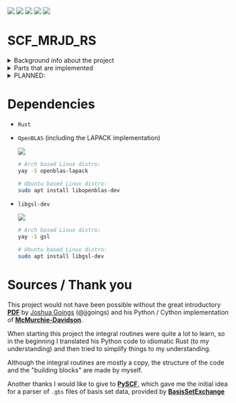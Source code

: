 [![](https://github.com/MartinRJDagleish/SCF_MRJD_RS/actions/workflows/build.yml/badge.svg)](https://github.com/MartinRJDagleish/SCF_MRJD_RS) 
[![](https://www.aschey.tech/tokei/github/MartinRJDagleish/SCF_MRJD_RS)](https://github.com/MartinRJDagleish/SCF_MRJD_RS) 
[![](https://www.aschey.tech/tokei/github/MartinRJDagleish/SCF_MRJD_RS?category=code)](https://github.com/MartinRJDagleish/SCF_MRJD_RS) 
[![](https://www.aschey.tech/tokei/github/MartinRJDagleish/SCF_MRJD_RS?category=comments)](https://github.com/MartinRJDagleish/SCF_MRJD_RS) 
[![](https://www.aschey.tech/tokei/github/MartinRJDagleish/SCF_MRJD_RS?category=files)](https://github.com/MartinRJDagleish/SCF_MRJD_RS) 

# SCF_MRJD_RS
<details>
<summary> Background info about the project </summary>
This is the test text 
This project started out of curiosity to understand the 
fundamentals of Hartree-Fock (HF) calculations. As I only had an "overview" lecture in my 
Bachelor's degree which did not include the necessary details for a broader understanding of the subject, I decided
to combine my interest in Rust and computational chemistry and implement a "simple" HF 
programme.

As a starting point I used the tutorials from the Crawford's group, which can be found
at the following link:
[C++ Programming Tutorial in Chemistry](https://github.com/CrawfordGroup/ProgrammingProjects/)

Although the tutorials are written in C++, I decided to implement the code in Rust. I did also start a C++ version of the code, but I decided to focus on the Rust version.

My Rust implementation is not a direct translation of the C++ code, but I tried to keep the same structure and the same naming conventions. 

The code for the Crawford's group tutorials can be found in `src/Crawford_projects`. I am going to use part of the code from the tutorials to implement the Hartree-Fock SCF algorithm.
</details>


<details>
<summary> Parts that are implemented </summary>

- Molecular integrals ($T_\text{el}, V_\text{eN}, V_\text{NN}, V_\text{ee}$) which are needed for RHF SCF using McMurchie-Davidson algorithm

- Dipole integrals (Mu-Tensor ($3\times N \times N$))

- Bad $N^8$ scaling MP2 (better: $N^5$ soon)

- Basic geometry analysis (Angles, OOP, Dihedrals, Inertia tensor, Analysis of geometry, Rotor classification)
</details>

<details>
<summary> PLANNED:</summary>

- Better geometry analysis (using vdW radii for better classification of which bond distances are necessary + which angles are necessary)

- Transform integrals from cartesian (Hermite) basis functions to pure regular solid harmonics 

</details>

# Dependencies
- `Rust`
-  `OpenBLAS` (including the LAPACK implementation)

    [![](https://img.shields.io/badge/Arch_Linux-1793D1?style=for-the-badge&logo=arch-linux&logoColor=white)](https://aur.archlinux.org/packages/openblas-lapack)
    ```bash
    # Arch based Linux distro:
    yay -S openblas-lapack

    # Ubuntu based Linux distro:
    sudo apt install libopenblas-dev
    ```
- `libgsl-dev` 

    [![](https://img.shields.io/badge/Arch_Linux-1793D1?style=for-the-badge&logo=arch-linux&logoColor=white)](https://archlinux.org/packages/extra/x86_64/gsl/)
    ```bash
    # Arch based Linux distro:
    yay -S gsl

    # Ubuntu based Linux distro:
    sudo apt install libgsl-dev
    ```

# Sources / Thank you
This project would not have been possible without the great introductory **[PDF](https://joshuagoings.com/assets/integrals.pdf)** by [Joshua Goings](https://github.com/jjgoings) (@jjgoings) and his Python / Cython implementation of **[McMurchie-Davidson](https://github.com/jjgoings/McMurchie-Davidson)**. 

When starting this project the integral routines were quite a lot to learn, so in the beginning I translated his Python code to idiomatic Rust (to my understanding) and then tried to simplify things to my understanding. 

Although the integral routines are mostly a copy, the structure of the code and the "building blocks" are made by myself. 

Another thanks I would like to give to **[PySCF](https://github.com/pyscf/pyscf)**, which gave me the initial idea for a parser of `.gbs` files of basis set data, provided by **[BasisSetExchange](https://www.basissetexchange.org)**
